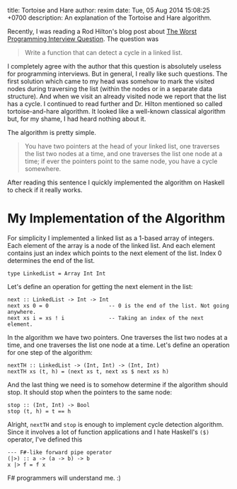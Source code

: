 title: Tortoise and Hare
author: rexim
date: Tue, 05 Aug 2014 15:08:25 +0700
description: An explanation of the Tortoise and Hare algorithm.

Recently, I was reading a Rod Hilton's blog post about
[The Worst Programming Interview Question](http://www.nomachetejuggling.com/2014/06/24/the-worst-programming-interview-question/). The
question was

> Write a function that can detect a cycle in a linked list.

I completely agree with the author that this question is absolutely
useless for programming interviews. But in general, I really like such
questions. The first solution which came to my head was somehow to
mark the visited nodes during traversing the list (within the nodes or
in a separate data structure). And when we visit an already visited
node we report that the list has a cycle. I continued to read further
and Dr. Hilton mentioned so called tortoise-and-hare algorithm. It
looked like a well-known classical algorithm but, for my shame, I had
heard nothing about it.

The algorithm is pretty simple.

> You have two pointers at the head of your linked list, one traverses
> the list two nodes at a time, and one traverses the list one node at
> a time; if ever the pointers point to the same node, you have a
> cycle somewhere.

After reading this sentence I quickly implemented the algorithm on
Haskell to check if it really works.

# My Implementation of the Algorithm #

For simplicity I implemented a linked list as a 1-based array of
integers. Each element of the array is a node of the linked list. And
each element contains just an index which points to the next element
of the list. Index 0 determines the end of the list.

    type LinkedList = Array Int Int

Let's define an operation for getting the next element in the list:

    next :: LinkedList -> Int -> Int
    next xs 0 = 0                   -- 0 is the end of the list. Not going anywhere.
    next xs i = xs ! i              -- Taking an index of the next element.

In the algorithm we have two pointers. One traverses the list two
nodes at a time, and one traverses the list one node at a time. Let's
define an operation for one step of the algorithm:

    nextTH :: LinkedList -> (Int, Int) -> (Int, Int)
    nextTH xs (t, h) = (next xs t, next xs $ next xs h)

And the last thing we need is to somehow determine if the algorithm
should stop. It should stop when the pointers to the same node:

    stop :: (Int, Int) -> Bool
    stop (t, h) = t == h

Alright, `nextTH` and `stop` is enough to implement cycle detection
algorithm. Since it involves a lot of function applications and I hate
Haskell's `($)` operator, I've defined this

    --- F#-like forward pipe operator
    (|>) :: a -> (a -> b) -> b
    x |> f = f x

F# programmers will understand me. :)
